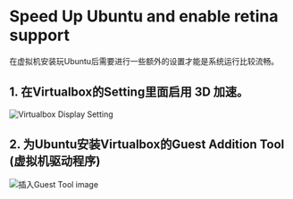 # Speed Up Ubuntu and enable retina support
在虚拟机安装玩Ubuntu后需要进行一些额外的设置才能是系统运行比较流畅。

## 1. 在Virtualbox的Setting里面启用 3D 加速。
![Virtualbox Display Setting](/zhewangjoe/bittigercs503-1702/blob/galaxyark/doc/VmDisplaySetting.png?raw=true)

## 2. 为Ubuntu安装Virtualbox的Guest Addition Tool (虚拟机驱动程序)
![插入Guest Tool image](https://github.com/zhewangjoe/bittigercs503-1702/blob/galaxyark/doc/VmInsertGuestTool.png "插入Guest Tool Image")


